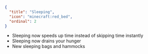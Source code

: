 ```json
{
  "title": "Sleeping",
  "icon": "minecraft:red_bed",
  "ordinal": 2
}
```

- Sleeping now speeds up time instead of skipping time instantly
- Sleeping now drains your hunger
- New sleeping bags and hammocks
